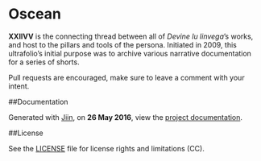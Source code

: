 # Oscean

**XXIIVV** is the connecting thread between all of *Devine lu linvega*’s works, and host to the pillars and tools of the persona. Initiated in 2009, this ultrafolio’s initial purpose was to archive various narrative documentation for a series of shorts.

Pull requests are encouraged, make sure to leave a comment with your intent.

##Documentation

Generated with [Jiin](https://github.com/XXIIVV/Jiin), on **26 May 2016**, view the [project documentation](http://wiki.xxiivv.com/OSCEAN).

##License

See the [LICENSE](https://github.com/neauoire/License/README.md) file for license rights and limitations (CC).
